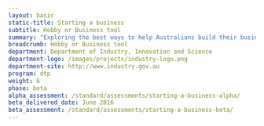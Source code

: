 ```yaml
---
layout: basic
static-title: Starting a business 
subtitle: Hobby or Business tool
summary: "Exploring the best ways to help Australians build their businesses, and link across government to allow Australian business owners to get on with the job."
breadcrumb: Hobby or Business tool
department: Department of Industry, Innovation and Science
department-logo: /images/projects/industry-logo.png
department-site: http://www.industry.gov.au
program: dtp
weight: 6
phase: beta
alpha_assessment: /standard/assessments/starting-a-business-alpha/
beta_delivered_date: June 2016
beta_assessment: /standard/assessments/starting-a-business-beta/
---
```

